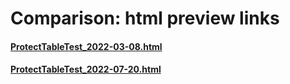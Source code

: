 # Comparison: html preview links 

#### [ProtectTableTest_2022-03-08.html](https://htmlpreview.github.io/?https://github.com/statisticsnorway/easySdcTable/blob/master/comparison/ProtectTableTest_2022-03-08.html)

#### [ProtectTableTest_2022-07-20.html](https://htmlpreview.github.io/?https://github.com/statisticsnorway/easySdcTable/blob/master/comparison/ProtectTableTest_2022-07-20.html)

